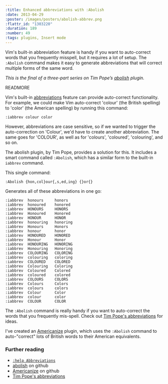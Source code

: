 ```yaml
--- 
:title: Enhanced abbreviations with :Abolish
:date: 2013-04-29
:poster: /images/posters/abolish-abbrev.png
:flattr_id: "1303220"
:duration: 189
:number: 49
:tags: plugins, Insert mode
---
```


Vim's built-in abbreviation feature is handy if you want to auto-correct words that you frequently misspell, but it requires a lot of setup. The `:Abolish` command makes it easy to generate abbreviations that will correct multiple forms of the same word.

*This is the final of a three-part series on Tim Pope’s [abolish] plugin.*

[abolish]: https://github.com/tpope/vim-abolish

READMORE


Vim's built-in [abbreviations][ab] feature can provide auto-correct functionality. For example, we could make Vim auto-correct 'colour' (the British spelling) to 'color' (the American spelling) by running this command:

    :iabbrev colour color

However, abbreviations are case sensitive, so if we wanted to trigger the auto-correction on 'Colour', we'd have to create another abbreviation. The same goes for 'COLOUR', as well as for 'colours', 'coloured', 'colouring', and so on.

The abolish plugin, by Tim Pope, provides a solution for this. It includes a smart command called `:Abolish`, which has a similar form to the built-in `iabbrev` command.

This single command:

    :Abolish {hon,col}our{,s,ed,ing} {}or{}

Generates all of these abbreviations in one go:

    :iabbrev  honours     honors
    :iabbrev  honoured    honored
    :iabbrev  HONOURS     HONORS
    :iabbrev  Honoured    Honored
    :iabbrev  HONOUR      HONOR
    :iabbrev  honouring   honoring
    :iabbrev  Honours     Honors
    :iabbrev  honour      honor
    :iabbrev  HONOURED    HONORED
    :iabbrev  Honour      Honor
    :iabbrev  HONOURING   HONORING
    :iabbrev  Honouring   Honoring
    :iabbrev  COLOURING   COLORING
    :iabbrev  colouring   coloring
    :iabbrev  COLOURED    COLORED
    :iabbrev  Colouring   Coloring
    :iabbrev  Coloured    Colored
    :iabbrev  coloured    colored
    :iabbrev  COLOURS     COLORS
    :iabbrev  Colours     Colors
    :iabbrev  colours     colors
    :iabbrev  Colour      Color
    :iabbrev  colour      color
    :iabbrev  COLOUR      COLOR


The `:Abolish` command is really handy if you want to auto-correct the words that you frequently mis-spell. Check out [Tim Pope's abbreviations][tpope] for ideas.

I've created an [Americanize][] plugin, which uses the `:Abolish` command to auto-"correct" lots of British words to their American equivalents.

### Further reading

* [`:help Abbreviations`][ab]
* [abolish][] on github
* [Americanize][] on github
* [Tim Pope's abbreviations][tpope]

[ab]: http://vimdoc.sourceforge.net/htmldoc/map.html#Abbreviations
[abolish]: https://github.com/tpope/vim-abolish
[Americanize]: https://github.com/nelstrom/vim-americanize
[tpope]: https://github.com/tpope/tpope/blob/master/.vim/after/plugin/abolish.vim
